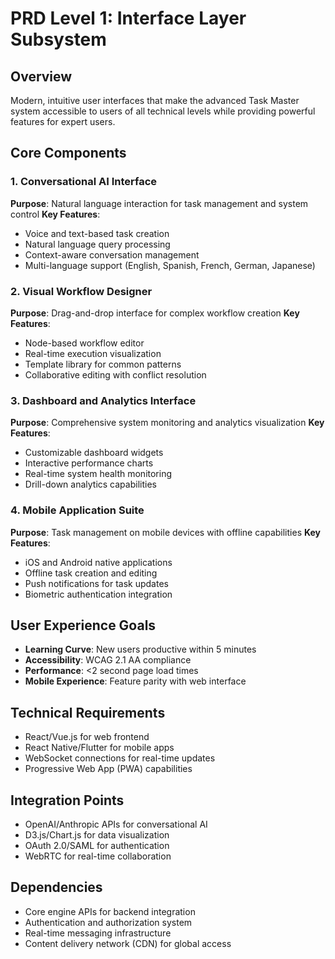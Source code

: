 # PRD Level 1: Interface Layer Subsystem

## Overview
Modern, intuitive user interfaces that make the advanced Task Master system accessible to users of all technical levels while providing powerful features for expert users.

## Core Components

### 1. Conversational AI Interface
**Purpose**: Natural language interaction for task management and system control
**Key Features**:
- Voice and text-based task creation
- Natural language query processing
- Context-aware conversation management
- Multi-language support (English, Spanish, French, German, Japanese)

### 2. Visual Workflow Designer
**Purpose**: Drag-and-drop interface for complex workflow creation
**Key Features**:
- Node-based workflow editor
- Real-time execution visualization
- Template library for common patterns
- Collaborative editing with conflict resolution

### 3. Dashboard and Analytics Interface
**Purpose**: Comprehensive system monitoring and analytics visualization
**Key Features**:
- Customizable dashboard widgets
- Interactive performance charts
- Real-time system health monitoring
- Drill-down analytics capabilities

### 4. Mobile Application Suite
**Purpose**: Task management on mobile devices with offline capabilities
**Key Features**:
- iOS and Android native applications
- Offline task creation and editing
- Push notifications for task updates
- Biometric authentication integration

## User Experience Goals
- **Learning Curve**: New users productive within 5 minutes
- **Accessibility**: WCAG 2.1 AA compliance
- **Performance**: <2 second page load times
- **Mobile Experience**: Feature parity with web interface

## Technical Requirements
- React/Vue.js for web frontend
- React Native/Flutter for mobile apps
- WebSocket connections for real-time updates
- Progressive Web App (PWA) capabilities

## Integration Points
- OpenAI/Anthropic APIs for conversational AI
- D3.js/Chart.js for data visualization
- OAuth 2.0/SAML for authentication
- WebRTC for real-time collaboration

## Dependencies
- Core engine APIs for backend integration
- Authentication and authorization system
- Real-time messaging infrastructure
- Content delivery network (CDN) for global access